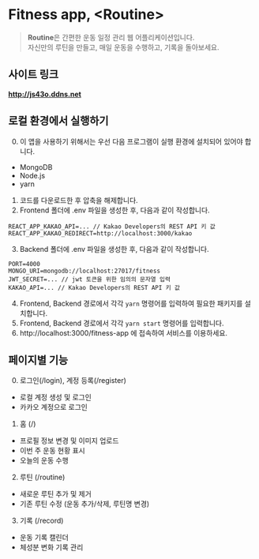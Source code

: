 # Fitness app, \<Routine\>

> **Routine**은 간편한 운동 일정 관리 웹 어플리케이션입니다. <br />자신만의 루틴을 만들고, 매일 운동을 수행하고, 기록을 돌아보세요.

## 사이트 링크
<b>http://js43o.ddns.net</b>

## 로컬 환경에서 실행하기

0. 이 앱을 사용하기 위해서는 우선 다음 프로그램이 실행 환경에 설치되어 있어야 합니다.
* MongoDB
* Node.js
* yarn
1. 코드를 다운로드한 후 압축을 해제합니다.
2. Frontend 폴더에 .env 파일을 생성한 후, 다음과 같이 작성합니다.
```
REACT_APP_KAKAO_API=... // Kakao Developers의 REST API 키 값
REACT_APP_KAKAO_REDIRECT=http://localhost:3000/kakao
```
3. Backend 폴더에 .env 파일을 생성한 후, 다음과 같이 작성합니다.
```
PORT=4000
MONGO_URI=mongodb://localhost:27017/fitness
JWT_SECRET=... // jwt 토큰을 위한 임의의 문자열 입력
KAKAO_API=... // Kakao Developers의 REST API 키 값
```
4. Frontend, Backend 경로에서 각각 ```yarn``` 명령어를 입력하여 필요한 패키지를 설치합니다.
5. Frontend, Backend 경로에서 각각 ```yarn start``` 명령어를 입력합니다.
6. http://localhost:3000/fitness-app 에 접속하여 서비스를 이용하세요.

## 페이지별 기능
0. 로그인(/login), 계정 등록(/register)
* 로컬 계정 생성 및 로그인
* 카카오 계정으로 로그인
1. 홈 (/)
* 프로필 정보 변경 및 이미지 업로드
* 이번 주 운동 현황 표시
* 오늘의 운동 수행
2. 루틴 (/routine)
* 새로운 루틴 추가 및 제거
* 기존 루틴 수정 (운동 추가/삭제, 루틴명 변경)
3. 기록 (/record)
* 운동 기록 캘린더
* 체성분 변화 기록 관리


